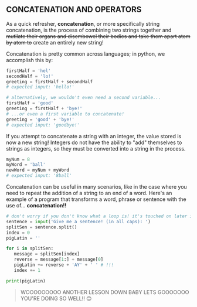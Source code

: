 ## CONCATENATION AND OPERATORS
As a quick refresher, **concatenation**, or more specifically string concatenation, is the process of combining two strings together and ~~mutilate their organs and disembowel their bodies and take them apart atom by atom to~~ create an entirely new string! 

Concatenation is pretty common across languages; in python, we accomplish this by:
``` python
firstHalf = 'hel'
secondHalf = 'lo!'
greeting = firstHalf + secondHalf
# expected input: 'hello!'

# alternatively, we wouldn't even need a second variable...
firstHalf = 'good'
greeting = firstHalf + 'bye!'
# ...or even a first variable to concatenate!
greeting = 'good' + 'bye!'
# expected input: 'goodbye!'
```
If you attempt to concatenate a string with an integer, the value stored is now a new string! Integers do not have the ability to "add" themselves to strings as integers, so they must be converted into a string in the process.
``` python
myNum = 8
myWord = 'ball'
newWord = myNum + myWord
# expected input: '8ball'
```
Concatenation can be useful in many scenarios, like in the case where you need to repeat the addition of a string to an end of a word. Here's an example of a program that transforms a word, phrase or sentence with the use of... **concatenation!!**
``` python
# don't worry if you don't know what a loop is! it's touched on later in the tutorials :)
sentence = input('Give me a sentence! (in all caps): ')
splitSen = sentence.split()
index = 0 
pigLatin = ''

for i in splitSen:
   message = splitSen[index]
   reverse = message[1:] + message[0]
   pigLatin += reverse + 'AY' + ' ' # !!!
   index += 1

print(pigLatin)
```
> WOOOOOOOOO ANOTHER LESSON DOWN BABY LETS GOOOOOOO YOU'RE DOING SO WELL!! 😊
